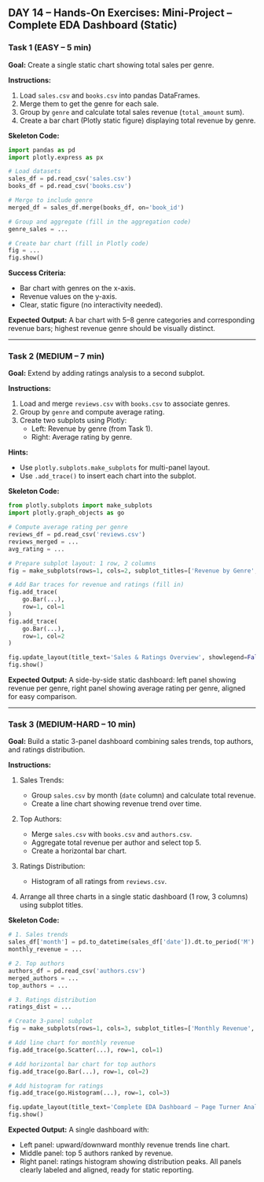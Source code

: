 ## DAY 14 – Hands-On Exercises: Mini-Project – Complete EDA Dashboard (Static)

### Task 1 (EASY – 5 min)
**Goal:** Create a single static chart showing total sales per genre.

**Instructions:**
1. Load `sales.csv` and `books.csv` into pandas DataFrames.
2. Merge them to get the genre for each sale.
3. Group by `genre` and calculate total sales revenue (`total_amount` sum).
4. Create a bar chart (Plotly static figure) displaying total revenue by genre.

**Skeleton Code:**
```python
import pandas as pd
import plotly.express as px

# Load datasets
sales_df = pd.read_csv('sales.csv')
books_df = pd.read_csv('books.csv')

# Merge to include genre
merged_df = sales_df.merge(books_df, on='book_id')

# Group and aggregate (fill in the aggregation code)
genre_sales = ...

# Create bar chart (fill in Plotly code)
fig = ...
fig.show()
```

**Success Criteria:**
- Bar chart with genres on the x-axis.
- Revenue values on the y-axis.
- Clear, static figure (no interactivity needed).

**Expected Output:**
A bar chart with 5–8 genre categories and corresponding revenue bars; highest revenue genre should be visually distinct.


---

### Task 2 (MEDIUM – 7 min)
**Goal:** Extend by adding ratings analysis to a second subplot.

**Instructions:**
1. Load and merge `reviews.csv` with `books.csv` to associate genres.
2. Group by `genre` and compute average rating.
3. Create two subplots using Plotly:
   - Left: Revenue by genre (from Task 1).
   - Right: Average rating by genre.

**Hints:**
- Use `plotly.subplots.make_subplots` for multi-panel layout.
- Use `.add_trace()` to insert each chart into the subplot.

**Skeleton Code:**
```python
from plotly.subplots import make_subplots
import plotly.graph_objects as go

# Compute average rating per genre
reviews_df = pd.read_csv('reviews.csv')
reviews_merged = ...
avg_rating = ...

# Prepare subplot layout: 1 row, 2 columns
fig = make_subplots(rows=1, cols=2, subplot_titles=['Revenue by Genre', 'Average Rating by Genre'])

# Add Bar traces for revenue and ratings (fill in)
fig.add_trace(
    go.Bar(...),
    row=1, col=1
)
fig.add_trace(
    go.Bar(...),
    row=1, col=2
)

fig.update_layout(title_text='Sales & Ratings Overview', showlegend=False)
fig.show()
```

**Expected Output:**
A side-by-side static dashboard: left panel showing revenue per genre, right panel showing average rating per genre, aligned for easy comparison.


---

### Task 3 (MEDIUM-HARD – 10 min)
**Goal:** Build a static 3-panel dashboard combining sales trends, top authors, and ratings distribution.

**Instructions:**
1. Sales Trends:  
   - Group `sales.csv` by month (`date` column) and calculate total revenue.
   - Create a line chart showing revenue trend over time.
2. Top Authors:  
   - Merge `sales.csv` with `books.csv` and `authors.csv`.
   - Aggregate total revenue per author and select top 5.
   - Create a horizontal bar chart.
3. Ratings Distribution:  
   - Histogram of all ratings from `reviews.csv`.

4. Arrange all three charts in a single static dashboard (1 row, 3 columns) using subplot titles.

**Skeleton Code:**
```python
# 1. Sales trends
sales_df['month'] = pd.to_datetime(sales_df['date']).dt.to_period('M').astype(str)
monthly_revenue = ...

# 2. Top authors
authors_df = pd.read_csv('authors.csv')
merged_authors = ...
top_authors = ...

# 3. Ratings distribution
ratings_dist = ...

# Create 3-panel subplot
fig = make_subplots(rows=1, cols=3, subplot_titles=['Monthly Revenue', 'Top Authors by Revenue', 'Ratings Distribution'])

# Add line chart for monthly revenue
fig.add_trace(go.Scatter(...), row=1, col=1)

# Add horizontal bar chart for top authors
fig.add_trace(go.Bar(...), row=1, col=2)

# Add histogram for ratings
fig.add_trace(go.Histogram(...), row=1, col=3)

fig.update_layout(title_text='Complete EDA Dashboard – Page Turner Analytics', showlegend=False)
fig.show()
```

**Expected Output:**
A single dashboard with:
- Left panel: upward/downward monthly revenue trends line chart.
- Middle panel: top 5 authors ranked by revenue.
- Right panel: ratings histogram showing distribution peaks.
All panels clearly labeled and aligned, ready for static reporting.